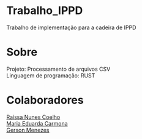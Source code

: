 # Trabalho_IPPD
Trabalho de implementação para a cadeira de IPPD 

# Sobre
Projeto: Processamento de arquivos CSV </br>
Linguagem de programação: RUST </br>

# Colaboradores
[Raíssa Nunes Coelho](https://github.com/raissa-coelho)</br>
[Maria Eduarda Carmona](https://github.com/maducarmona)</br>
[Gerson Menezes](https://github.com/GersonMenezes)</br>
